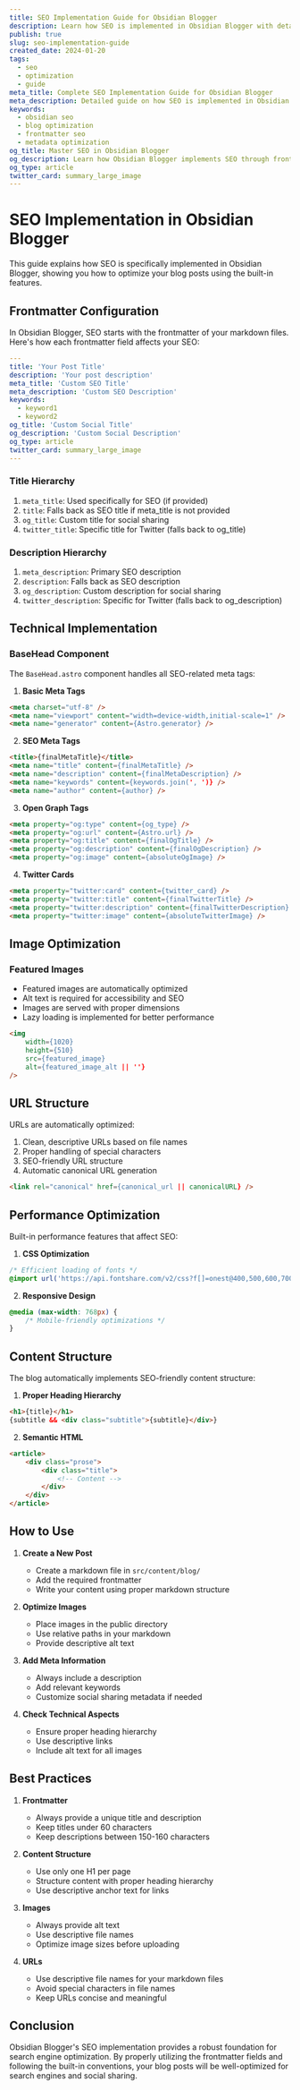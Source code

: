 ```yaml
---
title: SEO Implementation Guide for Obsidian Blogger
description: Learn how SEO is implemented in Obsidian Blogger with detailed explanations of metadata, frontmatter, and technical optimizations.
publish: true
slug: seo-implementation-guide
created_date: 2024-01-20
tags:
  - seo
  - optimization
  - guide
meta_title: Complete SEO Implementation Guide for Obsidian Blogger
meta_description: Detailed guide on how SEO is implemented in Obsidian Blogger, including frontmatter usage, metadata handling, and technical optimizations.
keywords:
  - obsidian seo
  - blog optimization
  - frontmatter seo
  - metadata optimization
og_title: Master SEO in Obsidian Blogger
og_description: Learn how Obsidian Blogger implements SEO through frontmatter, metadata, and technical optimizations
og_type: article
twitter_card: summary_large_image
---
```


# SEO Implementation in Obsidian Blogger

This guide explains how SEO is specifically implemented in Obsidian Blogger, showing you how to optimize your blog posts using the built-in features.

## Frontmatter Configuration

In Obsidian Blogger, SEO starts with the frontmatter of your markdown files. Here's how each frontmatter field affects your SEO:

```yaml
---
title: 'Your Post Title'
description: 'Your post description'
meta_title: 'Custom SEO Title'
meta_description: 'Custom SEO Description'
keywords:
  - keyword1
  - keyword2
og_title: 'Custom Social Title'
og_description: 'Custom Social Description'
og_type: article
twitter_card: summary_large_image
---
```

### Title Hierarchy
1. `meta_title`: Used specifically for SEO (if provided)
2. `title`: Falls back as SEO title if meta_title is not provided
3. `og_title`: Custom title for social sharing
4. `twitter_title`: Specific title for Twitter (falls back to og_title)

### Description Hierarchy
1. `meta_description`: Primary SEO description
2. `description`: Falls back as SEO description
3. `og_description`: Custom description for social sharing
4. `twitter_description`: Specific for Twitter (falls back to og_description)

## Technical Implementation

### BaseHead Component
The `BaseHead.astro` component handles all SEO-related meta tags:

1. **Basic Meta Tags**
```html
<meta charset="utf-8" />
<meta name="viewport" content="width=device-width,initial-scale=1" />
<meta name="generator" content={Astro.generator} />
```

2. **SEO Meta Tags**
```html
<title>{finalMetaTitle}</title>
<meta name="title" content={finalMetaTitle} />
<meta name="description" content={finalMetaDescription} />
<meta name="keywords" content={keywords.join(', ')} />
<meta name="author" content={author} />
```

3. **Open Graph Tags**
```html
<meta property="og:type" content={og_type} />
<meta property="og:url" content={Astro.url} />
<meta property="og:title" content={finalOgTitle} />
<meta property="og:description" content={finalOgDescription} />
<meta property="og:image" content={absoluteOgImage} />
```

4. **Twitter Cards**
```html
<meta property="twitter:card" content={twitter_card} />
<meta property="twitter:title" content={finalTwitterTitle} />
<meta property="twitter:description" content={finalTwitterDescription} />
<meta property="twitter:image" content={absoluteTwitterImage} />
```

## Image Optimization

### Featured Images
- Featured images are automatically optimized
- Alt text is required for accessibility and SEO
- Images are served with proper dimensions
- Lazy loading is implemented for better performance

```html
<img
    width={1020}
    height={510}
    src={featured_image}
    alt={featured_image_alt || ''}
/>
```

## URL Structure

URLs are automatically optimized:
1. Clean, descriptive URLs based on file names
2. Proper handling of special characters
3. SEO-friendly URL structure
4. Automatic canonical URL generation

```html
<link rel="canonical" href={canonical_url || canonicalURL} />
```

## Performance Optimization

Built-in performance features that affect SEO:

1. **CSS Optimization**
```css
/* Efficient loading of fonts */
@import url('https://api.fontshare.com/v2/css?f[]=onest@400,500,600,700&f[]=sora@400,600,700&display=swap');
```

2. **Responsive Design**
```css
@media (max-width: 768px) {
    /* Mobile-friendly optimizations */
}
```

## Content Structure

The blog automatically implements SEO-friendly content structure:

1. **Proper Heading Hierarchy**
```html
<h1>{title}</h1>
{subtitle && <div class="subtitle">{subtitle}</div>}
```

2. **Semantic HTML**
```html
<article>
    <div class="prose">
        <div class="title">
            <!-- Content -->
        </div>
    </div>
</article>
```

## How to Use

1. **Create a New Post**
   - Create a markdown file in `src/content/blog/`
   - Add the required frontmatter
   - Write your content using proper markdown structure

2. **Optimize Images**
   - Place images in the public directory
   - Use relative paths in your markdown
   - Provide descriptive alt text

3. **Add Meta Information**
   - Always include a description
   - Add relevant keywords
   - Customize social sharing metadata if needed

4. **Check Technical Aspects**
   - Ensure proper heading hierarchy
   - Use descriptive links
   - Include alt text for all images

## Best Practices

1. **Frontmatter**
   - Always provide a unique title and description
   - Keep titles under 60 characters
   - Keep descriptions between 150-160 characters

2. **Content Structure**
   - Use only one H1 per page
   - Structure content with proper heading hierarchy
   - Use descriptive anchor text for links

3. **Images**
   - Always provide alt text
   - Use descriptive file names
   - Optimize image sizes before uploading

4. **URLs**
   - Use descriptive file names for your markdown files
   - Avoid special characters in file names
   - Keep URLs concise and meaningful

## Conclusion

Obsidian Blogger's SEO implementation provides a robust foundation for search engine optimization. By properly utilizing the frontmatter fields and following the built-in conventions, your blog posts will be well-optimized for search engines and social sharing. 